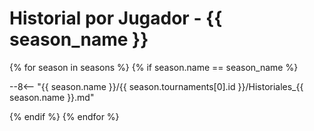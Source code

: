 # Historial por Jugador - {{ season_name }}

{% for season in seasons %}
 {% if season.name == season_name %}

--8<-- "{{ season.name }}/{{ season.tournaments[0].id }}/Historiales_{{ season.name }}.md"

 {% endif %}
{% endfor %}
